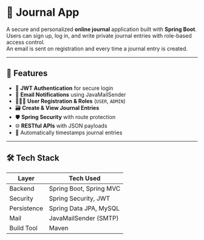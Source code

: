 # 📝 Journal App

A secure and personalized **online journal** application built with **Spring Boot**.  
Users can sign up, log in, and write private journal entries with role-based access control.  
An email is sent on registration and every time a journal entry is created.

---

## 🚀 Features

- 🔐 **JWT Authentication** for secure login
- 📧 **Email Notifications** using JavaMailSender
- 🧑‍🤝‍🧑 **User Registration & Roles** (`USER`, `ADMIN`)
- 🗃️ **Create & View Journal Entries**
- 🛡️ **Spring Security** with route protection
- 🌐 **RESTful APIs** with JSON payloads
- 📅 Automatically timestamps journal entries

---

## 🛠️ Tech Stack

| Layer         | Tech Used                      |
|---------------|-------------------------------|
| Backend       | Spring Boot, Spring MVC       |
| Security      | Spring Security, JWT          |
| Persistence   | Spring Data JPA, MySQL |
| Mail          | JavaMailSender (SMTP)         |
| Build Tool    | Maven                         |
